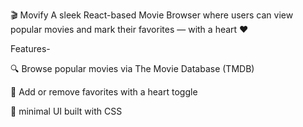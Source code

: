 🎬 Movify
A sleek React-based Movie Browser where users can view popular movies and mark their favorites — with a heart ❤️ 

Features-

🔍 Browse popular movies via The Movie Database (TMDB)

💖 Add or remove favorites with a heart toggle

🎨 minimal UI built with CSS

